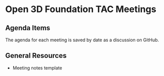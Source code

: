 # Open 3D Foundation TAC Meetings

## Agenda Items
The agenda for each meeting is saved by date as a discussion on GitHub.

## General Resources
- Meeting notes template
